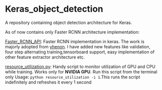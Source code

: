# Keras_object_detection

A repository containing object detection architecture for Keras.

As of now contains only Faster RCNN architecture implementation:

[Faster_RCNN_API](https://github.com/Abhijit-2592/Keras_object_detection/tree/master/Faster_RCNN_API): Faster RCNN implementation in keras. The work is majorly adopted from [yhenon](https://github.com/yhenon/keras-frcnn). I have added new features like validation, four step alternating training,tensorboard support, easy implementation of other feature extractor architecture etc.

[resource_utilization.py](./resource_utilization.py): Handy script to monitor utilization of GPU and CPU while training. Works only for **NVIDIA GPU**. Run this script from the terminal only
Usage: `python resource_utilization -i 1`.This runs the script indefinitely and refreshes it every 1 second
